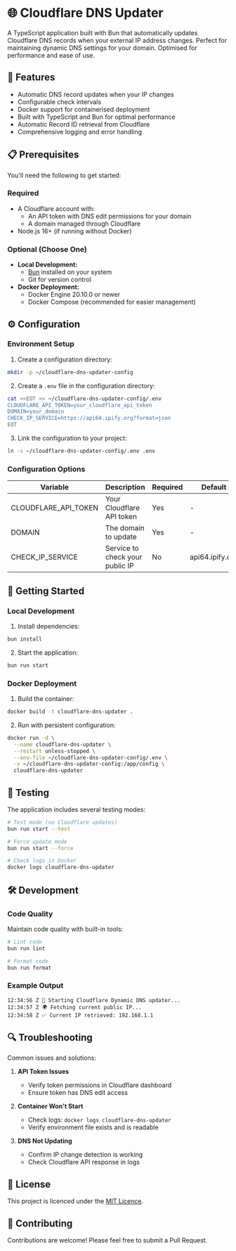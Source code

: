 # 🌐 Cloudflare DNS Updater

A TypeScript application built with Bun that automatically updates Cloudflare DNS records when your external IP address changes. Perfect for maintaining dynamic DNS settings for your domain. Optimised for performance and ease of use.

## 🚀 Features

- Automatic DNS record updates when your IP changes
- Configurable check intervals
- Docker support for containerised deployment
- Built with TypeScript and Bun for optimal performance
- Automatic Record ID retrieval from Cloudflare
- Comprehensive logging and error handling

## 📋 Prerequisites

You'll need the following to get started:

### Required
- A Cloudflare account with:
  - An API token with DNS edit permissions for your domain
  - A domain managed through Cloudflare
- Node.js 16+ (if running without Docker)

### Optional (Choose One)
- **Local Development:**
  - [Bun](https://bun.sh/) installed on your system
  - Git for version control
- **Docker Deployment:**
  - Docker Engine 20.10.0 or newer
  - Docker Compose (recommended for easier management)

## ⚙️ Configuration

### Environment Setup

1. Create a configuration directory:
```sh
mkdir -p ~/cloudflare-dns-updater-config
```

2. Create a `.env` file in the configuration directory:
```sh
cat <<EOT >> ~/cloudflare-dns-updater-config/.env
CLOUDFLARE_API_TOKEN=your_cloudflare_api_token
DOMAIN=your_domain
CHECK_IP_SERVICE=https://api64.ipify.org?format=json
EOT
```

3. Link the configuration to your project:
```sh
ln -s ~/cloudflare-dns-updater-config/.env .env
```

### Configuration Options

| Variable | Description | Required | Default |
|----------|-------------|----------|---------|
| CLOUDFLARE_API_TOKEN | Your Cloudflare API token | Yes | - |
| DOMAIN | The domain to update | Yes | - |
| CHECK_IP_SERVICE | Service to check your public IP | No | api64.ipify.org |

## 🚀 Getting Started

### Local Development

1. Install dependencies:
```sh
bun install
```

2. Start the application:
```sh
bun run start
```

### Docker Deployment

1. Build the container:
```sh
docker build -t cloudflare-dns-updater .
```

2. Run with persistent configuration:
```sh
docker run -d \
  --name cloudflare-dns-updater \
  --restart unless-stopped \
  --env-file ~/cloudflare-dns-updater-config/.env \
  -v ~/cloudflare-dns-updater-config:/app/config \
  cloudflare-dns-updater
```

## 🧪 Testing

The application includes several testing modes:

```sh
# Test mode (no Cloudflare updates)
bun run start --test

# Force update mode
bun run start --force

# Check logs in Docker
docker logs cloudflare-dns-updater
```

## 🛠 Development

### Code Quality

Maintain code quality with built-in tools:

```sh
# Lint code
bun run lint

# Format code
bun run format
```

### Example Output

```
12:34:56 Z 🚀 Starting Cloudflare Dynamic DNS updater...
12:34:57 Z 🌍 Fetching current public IP...
12:34:58 Z ✅ Current IP retrieved: 192.168.1.1
```

## 🔍 Troubleshooting

Common issues and solutions:

1. **API Token Issues**
   - Verify token permissions in Cloudflare dashboard
   - Ensure token has DNS edit access

2. **Container Won't Start**
   - Check logs: `docker logs cloudflare-dns-updater`
   - Verify environment file exists and is readable

3. **DNS Not Updating**
   - Confirm IP change detection is working
   - Check Cloudflare API response in logs

## 📄 License

This project is licenced under the [MIT Licence](./LICENSE).

## 🤝 Contributing

Contributions are welcome! Please feel free to submit a Pull Request.